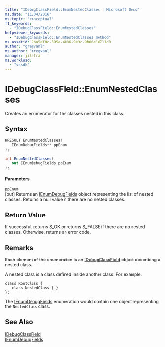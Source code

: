 ```yaml
---
title: "IDebugClassField::EnumNestedClasses | Microsoft Docs"
ms.date: "11/04/2016"
ms.topic: "conceptual"
f1_keywords: 
  - "IDebugClassField::EnumNestedClasses"
helpviewer_keywords: 
  - "IDebugClassField::EnumNestedClasses method"
ms.assetid: 2ba5ef0c-395e-4006-9e3c-9b06e1d711d0
author: "gregvanl"
ms.author: "gregvanl"
manager: jillfra
ms.workload: 
  - "vssdk"
---
```

# IDebugClassField::EnumNestedClasses
Creates an enumerator for the classes nested in this class.  
  
## Syntax  
  
```cpp  
HRESULT EnumNestedClasses(   
   IEnumDebugFields** ppEnum  
);  
```  
  
```csharp  
int EnumNestedClasses(  
   out IEnumDebugFields ppEnum  
);  
```  
  
#### Parameters  
 `ppEnum`  
 [out] Returns an [IEnumDebugFields](../../../extensibility/debugger/reference/ienumdebugfields.md) object representing the list of nested classes. Returns a null value if there are no nested classes.  
  
## Return Value  
 If successful, returns S_OK or returns S_FALSE if there are no nested classes. Otherwise, returns an error code.  
  
## Remarks  
 Each element of the enumeration is an [IDebugClassField](../../../extensibility/debugger/reference/idebugclassfield.md) object describing a nested class.  
  
 A nested class is a class defined inside another class. For example:  
  
```  
class RootClass {  
   class NestedClass { }  
};  
```  
  
 The [IEnumDebugFields](../../../extensibility/debugger/reference/ienumdebugfields.md) enumeration would contain one object representing the `NestedClass` class.  
  
## See Also  
 [IDebugClassField](../../../extensibility/debugger/reference/idebugclassfield.md)   
 [IEnumDebugFields](../../../extensibility/debugger/reference/ienumdebugfields.md)